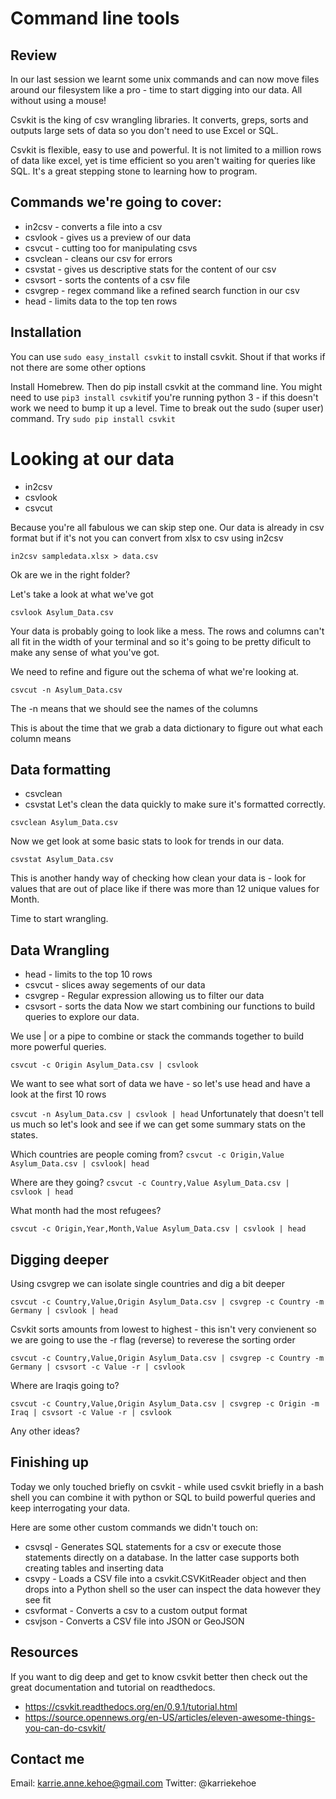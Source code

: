 # Command line tools #

## Review ##

In our last session we learnt some unix commands and can now move files around our filesystem like a pro - time to start digging into our data. All without using a mouse!

Csvkit is the king of csv wrangling libraries. It converts, greps, sorts and outputs large sets of data so you don't need to use Excel or SQL.

Csvkit is flexible, easy to use and powerful. It is not limited to a million rows of data like excel, yet is time efficient so you aren't waiting for queries like SQL. It's a great stepping stone to learning how to program.

## Commands we're going to cover: ##

* in2csv - converts a file into a csv
* csvlook - gives us a preview of our data
* csvcut - cutting too for manipulating csvs
* csvclean - cleans our csv for errors
* csvstat - gives us descriptive stats for the content of our csv
* csvsort - sorts the contents of a csv file
* csvgrep - regex command like a refined search function in our csv
* head - limits data to the top ten rows

## Installation ##

You can use `sudo easy_install csvkit` to install csvkit. Shout if that works if not there are some other options

Install Homebrew. Then do pip install csvkit at the command line. You might need to use `pip3 install csvkit`if you're running python 3 - if this doesn't work we need to bump it up a level. Time to break out the sudo (super user) command. Try `sudo pip install csvkit` 

# Looking at our data

* in2csv
* csvlook
* csvcut

Because you're all fabulous we can skip step one. Our data is already in csv format but if it's not you can convert from xlsx to csv using in2csv

`in2csv sampledata.xlsx > data.csv`

Ok are we in the right folder?

Let's take a look at what we've got

`csvlook Asylum_Data.csv`

Your data is probably going to look like a mess. The rows and columns can't all fit in the width of your terminal and so it's going to be pretty dificult to make any sense of what you've got.

We need to refine and figure out the schema of what we're looking at.

`csvcut -n Asylum_Data.csv`

The -n means that we should see the names of the columns

This is about the time that we grab a data dictionary to figure out what each column means

## Data formatting

* csvclean
* csvstat
Let's clean the data quickly to make sure it's formatted correctly.

`csvclean Asylum_Data.csv`

Now we get look at some basic stats to look for trends in our data.

`csvstat Asylum_Data.csv`

This is another handy way of checking how clean your data is - look for values that are out of place like if there was more than 12 unique values for Month.

Time to start wrangling.

## Data Wrangling

* head - limits to the top 10 rows
* csvcut - slices away segements of our data
* csvgrep - Regular expression allowing us to filter our data
* csvsort - sorts the data
Now we start combining our functions to build queries to explore our data.

We use | or a pipe to combine or stack the commands together to build more powerful queries.

`csvcut -c Origin Asylum_Data.csv | csvlook`

We want to see what sort of data we have - so let's use head and have a look at the first 10 rows

`csvcut -n Asylum_Data.csv | csvlook | head`
Unfortunately that doesn't tell us much so let's look and see if we can get some summary stats on the states.

Which countries are people coming from?
`csvcut -c Origin,Value Asylum_Data.csv | csvlook| head`

Where are they going?
`csvcut -c Country,Value Asylum_Data.csv | csvlook | head`

What month had the most refugees?

`csvcut -c Origin,Year,Month,Value Asylum_Data.csv | csvlook | head`


## Digging deeper

Using csvgrep we can isolate single countries and dig a bit deeper 

`csvcut -c Country,Value,Origin Asylum_Data.csv | csvgrep -c Country -m Germany | csvlook | head`

Csvkit sorts amounts from lowest to highest - this isn't very convienent so we are going to use the -r flag (reverse) to reverese the sorting order

`csvcut -c Country,Value,Origin Asylum_Data.csv | csvgrep -c Country -m Germany | csvsort -c Value -r | csvlook`

Where are Iraqis going to?

`csvcut -c Country,Value,Origin Asylum_Data.csv | csvgrep -c Origin -m Iraq | csvsort -c Value -r | csvlook`

Any other ideas?

## Finishing up

Today we only touched briefly on csvkit - while used csvkit briefly in a bash shell you can combine it with python or SQL to build powerful queries and keep interrogating your data.

Here are some other custom commands we didn't touch on:

* csvsql - Generates SQL statements for a csv or execute those statements directly on a database. In the latter case supports both creating tables and inserting data
* csvpy - Loads a CSV file into a csvkit.CSVKitReader object and then drops into a Python shell so the user can inspect the data however they see fit
* csvformat - Converts a csv to a custom output format
* csvjson - Converts a CSV file into JSON or GeoJSON

## Resources

If you want to dig deep and get to know csvkit better then check out the great documentation and tutorial on readthedocs.

* https://csvkit.readthedocs.org/en/0.9.1/tutorial.html
* https://source.opennews.org/en-US/articles/eleven-awesome-things-you-can-do-csvkit/
## Contact me

Email: karrie.anne.kehoe@gmail.com Twitter: @karriekehoe
